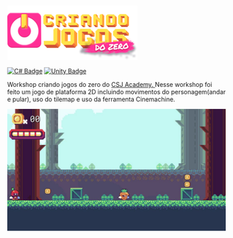      
  <img src = "workshop.png"/>
  
[![C# Badge](https://img.shields.io/badge/C%23-239120?style=for-the-badge&logo=c-sharp&logoColor=white)]()    [![Unity Badge](https://img.shields.io/badge/Unity-100000?style=for-the-badge&logo=unity&logoColor=white)]() 

  
    
    
Workshop criando jogos do zero do <a href = "https://csjacademy.com.br/"> CSJ Academy. </a>Nesse workshop foi feito um jogo de plataforma 2D incluindo movimentos do personagem(andar e pular), uso do tilemap e uso da ferramenta Cinemachine.

<img src = "Assets/screen1.JPG"/>
